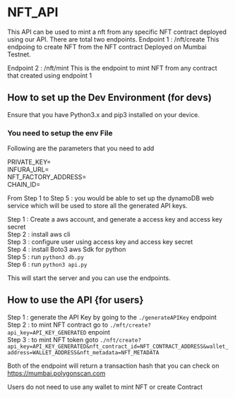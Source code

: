 # NFT_API

This API can be used to mint a nft from any specific NFT contract deployed using our API. There are total two endpoints. 
Endpoint 1 : /nft/create
This endpoing to create NFT from the NFT contract Deployed on Mumbai Testnet.

Endpoint 2 : /nft/mint
This is the endpoint to mint NFT from any contract that created using endpoint 1

## How to set up the Dev Environment (for devs)

Ensure that you have Python3.x and pip3 installed on your device.

### You need to setup the env File

Following are the parameters that you need to add

  PRIVATE_KEY= \
  INFURA_URL= \
  NFT_FACTORY_ADDRESS= \
  CHAIN_ID= 

From Step 1 to Step 5 : you would be able to set up the dynamoDB web service which will be used to store all the generated API keys.

Step 1 : Create a aws account, and generate a access key and access key secret \
Step 2 : install aws cli \
Step 3 : configure user using access key and access key secret \
Step 4 : install Boto3 aws Sdk for python \
Step 5 : run ```python3 db.py``` \
Step 6 : run ```python3 api.py``` 

This will start the server and you can use the endpoints. 

## How to use the API {for users}

Step 1 : generate the API Key by going to the  `./generateAPIKey` endpoint \
Step 2 : to mint NFT contract go to  `./mft/create?api_key=API_KEY_GENERATED` enpoint \
Step 3 : to mint NFT token goto `./nft/create?api_key=API_KEY_GENERATED&nft_contract_id=NFT_CONTRACT_ADDRESS&wallet_address=WALLET_ADDRESS&nft_metadata=NFT_METADATA` 

Both of the endpoint will return a transaction hash that you can check on https://mumbai.polygonscan.com 

Users do not need to use any wallet to mint NFT or create Contract

